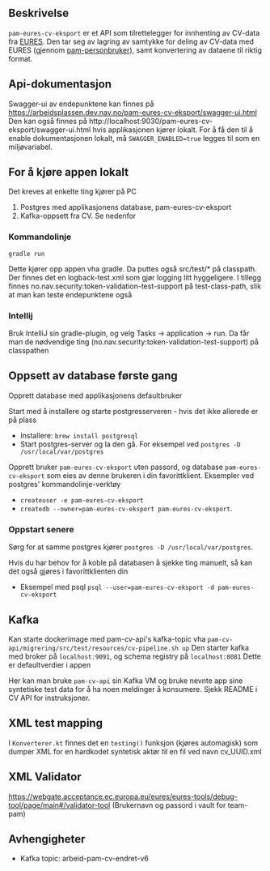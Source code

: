 ## Beskrivelse 
`pam-eures-cv-eksport` er et API som tilrettelegger for innhenting av CV-data fra [EURES](https://ec.europa.eu/eures/public/homepage). Den tar seg av lagring av samtykke for deling av CV-data med EURES (gjennom [pam-personbruker](https://github.com/navikt/pam-personbruker)), samt konvertering av dataene til riktig format.

## Api-dokumentasjon
Swagger-ui av endepunktene kan finnes på https://arbeidsplassen.dev.nav.no/pam-eures-cv-eksport/swagger-ui.html
Den kan også finnes på http://localhost:9030/pam-eures-cv-eksport/swagger-ui.html hvis applikasjonen kjører lokalt.
For å få den til å enable dokumentasjonen lokalt, må `SWAGGER_ENABLED=true` legges til som en miljøvariabel.

## For å kjøre appen lokalt

Det kreves at enkelte ting kjører på PC
1. Postgres med applikasjonens database, pam-eures-cv-eksport
2. Kafka-oppsett fra CV. Se nedenfor 

### Kommandolinje
`gradle run`

Dette kjører opp appen vha gradle. Da puttes også src/test/* på classpath. Der finnes det en logback-test.xml som gjør
logging litt hyggeligere. I tillegg finnes no.nav.security:token-validation-test-support på test-class-path, slik at man
kan teste endepunktene også 

### Intellij
Bruk IntelliJ sin gradle-plugin, og velg Tasks -> application -> run. Da får man de
nødvendige ting (no.nav.security:token-validation-test-support) på classpathen

## Oppsett av database første gang
Opprett database med applikasjonens defaultbruker 

Start med å installere og starte postgresserveren - hvis det ikke allerede er på plass
* Installere: `brew install postgresql`
* Start postgres-server og la den gå. For eksempel ved `postgres -D /usr/local/var/postgres`

Opprett bruker `pam-eures-cv-eksport` uten passord, og database `pam-eures-cv-eksport` som eies av denne brukeren i din 
favorittklient.
Eksempler ved postgres' kommandolinje-verktøy
* `createuser -e pam-eures-cv-eksport`
* `createdb --owner=pam-eures-cv-eksport pam-eures-cv-eksport`.

### Oppstart senere
Sørg for at samme postgres kjører `postgres -D /usr/local/var/postgres`.

Hvis du har behov for å koble på databasen å sjekke ting manuelt, så kan det også gjøres i favorittklienten din
* Eksempel med psql `psql --user=pam-eures-cv-eksport -d pam-eures-cv-eksport`

## Kafka
Kan starte dockerimage med pam-cv-api's kafka-topic vha `pam-cv-api/migrering/src/test/resources/cv-pipeline.sh up`
Den starter kafka med broker på `localhost:9091`, og schema registry på `localhost:8081` Dette
er defaultverdier i appen

Her kan man bruke  `pam-cv-api` sin Kafka VM og bruke nevnte app sine syntetiske test data for å ha noen meldinger 
å konsumere. Sjekk README i CV API for instruksjoner.

## XML test mapping
I `Konverterer.kt` finnes det en `testing()` funksjon (kjøres automagisk) som dumper XML for en hardkodet syntetisk 
aktør til en fil ved navn cv_UUID.xml

## XML Validator
https://webgate.acceptance.ec.europa.eu/eures/eures-tools/debug-tool/page/main#/validator-tool
(Brukernavn og passord i vault for team-pam)

## Avhengigheter
  - Kafka topic: arbeid-pam-cv-endret-v6
